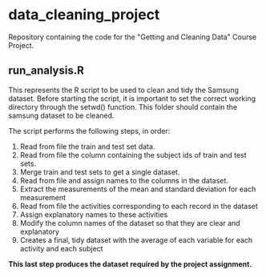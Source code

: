# data_cleaning_project
Repository containing the code for the "Getting and Cleaning Data" Course Project.

## run_analysis.R
This represents the R script to be used to clean and tidy the Samsung dataset.
Before starting the script, it is important to set the correct working directory through the setwd() function. 
This folder should contain the samsung dataset to be cleaned.

The script performs the following steps, in order:
1. Read from file the train and test set data.
2. Read from file the column containing the subject ids of train and test sets.
3. Merge train and test sets to get a single dataset.
4. Read from file and assign names to the columns in the dataset.
5. Extract the measurements of the mean and standard deviation for each measurement
6. Read from file the activities corresponding to each record in the dataset
7. Assign explanatory names to these activities
8. Modify the column names of the dataset so that they are clear and explanatory
9. Creates a final, tidy dataset with the average of each variable for each activity and each subject

**This last step produces the dataset required by the project assignment.**
